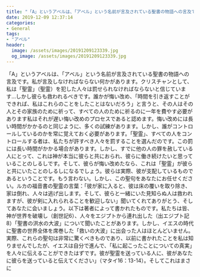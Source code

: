 ```yaml
---
title: "「A」というアベルは、「アベル」という名前が言及されている聖書の物語への言及です。"
date: 2019-12-09 12:37:14
categories:
- General
tags:
- "アベル"
header:
  image: /assets/images/20191209123339.jpg
  og_image: /assets/images/20191209123339.jpg
---
```


「A」というアベルは、「アベル」という名前が言及されている聖書の物語への言及です。私が言及しなければならない何かがあります。クリスチャンとして、私は「聖霊」（聖霊）を犯した人々は罰せられなければならないと信じています…しかし彼らも救われるべきです。誰かが悔い改め、「時間を引き返すことができれば、私はこれらのことをしたことはないだろう」と言うと、その人はその人とその家族のために祈って、すべての人のために祈るのに一年を費やす必要があります私はそれが遅い悔い改めのプロセスであると認めます。悔い改めには長い時間がかかるのと同じように、多くの試練があります。しかし、誰がコントロールしているのかを常に覚えておく必要があります。「聖霊」、すべての人をコントロールする者は、私たちが許すべき人々を罰することを選んだのです。この罰には長い時間がかかる場合があります。しかし、すでに他の人の罪を赦している人にとって、これは神が本当に彼らと共におられ、彼らに働き続けたいと思っていることのしるしです。そして、彼らが悔い改めたなら、これは「聖霊」が彼らと共にいたことのしるしになるでしょう。彼らは実際、彼が支配しているものであるということです。もう言わない。しかし、この聖句をあなたにお任せください。ルカの福音書の聖霊の言葉：「彼が家に入ると、彼は床の覆いを取り除き、家は倒れ、人々は逃げ出します。そして、彼らと一緒にいた見知らぬ人は救われますが、彼が剣に入れられることを歓迎しない」聞いてくれてありがとう、そしてあなたに会いましょう。以下は著者によって書かれたものです。私たちは皆、神が世界を破壊し（創世記6）、人々をエジプトから連れ出した（出エジプト記8）「聖書の洪水の大波」について聞いたことがあります。しかし、イエスの時代に聖書の世界全体を席巻した「救いの大波」に出会った人はほとんどいません。実際、これらの聖句は非常に驚くべきものであり、以前に書かれたことを私は知りませんでしたが、イエスは自分で進んで、「私に起こったことについての真実」を人々に伝えることができたはずです。彼が聖霊を送っている人に、彼があなたに彼らを送っていると伝えてください」（マタイ16：13-14）。そしてこれはまさに
